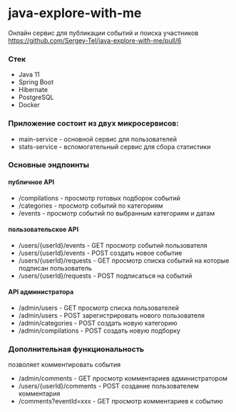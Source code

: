 # java-explore-with-me
Онлайн сервис для публикации событий и поиска участников
https://github.com/Sergey-Tel/java-explore-with-me/pull/6

### Стек
- Java 11
- Spring Boot
- Hibernate
- PostgreSQL
- Docker

### Приложение состоит из двух микросервисов:
- main-service - основной сервис для пользователей
- stats-service - вспомогательный сервис для сбора статистики

### Основные эндпоинты
#### публичное API
- /compilations - просмотр готовых подборок событий
- /categories - просмотр событий по категориям
- /events - просмотр событий по выбранным категориям и датам

#### пользовательское API
- /users/{userId}/events - GET просмотр событий пользователя
- /users/{userId}/events - POST создать новое событие
- /users/{userId}/requests - GET просмотр списка событий на которые подписан пользователь
- /users/{userId}/requests - POST подписаться на событий

#### API администратора
- /admin/users - GET просмотр списка пользователей
- /admin/users - POST зарегистрировать нового пользователя
- /admin/categories - POST создать новую категорию
- /admin/compilations - POST создать новую подборку

### Дополнительная функциональность
позволяет комментировать события
- /admin/comments - GET просмотр комментариев администратором
- /users/{userId}/comments - POST создание пользователем комментария
- /comments?eventId=xxx - GET просмотр комментариев к событию

